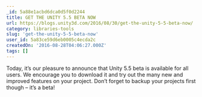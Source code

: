 ```yaml
---
_id: 5a88e1acbd6dca0d5f0d2244
title: GET THE UNITY 5.5 BETA NOW
url: https://blogs.unity3d.com/2016/08/30/get-the-unity-5-5-beta-now/
category: libraries-tools
slug: 'get-the-unity-5-5-beta-now'
user_id: 5a83ce59d6eb0005c4ecda2c
createdOn: '2016-08-28T04:06:27.000Z'
tags: []
---
```


Today, it’s our pleasure to announce that Unity 5.5 beta is available for all users. We encourage you to download it and try out the many new and improved features on your project. Don’t forget to backup your projects first though – it’s a beta!
